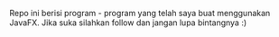 <p> 
  Repo ini berisi program - program yang telah saya buat menggunakan JavaFX.
  Jika suka silahkan follow dan jangan lupa bintangnya :)
</p>
